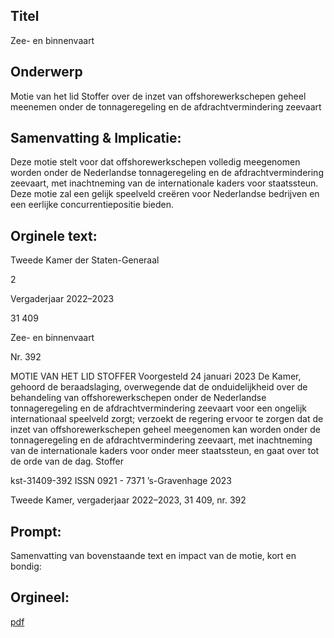 ## Titel
Zee- en binnenvaart
## Onderwerp
Motie van het lid Stoffer over de inzet van offshorewerkschepen geheel meenemen onder de tonnageregeling en de afdrachtvermindering zeevaart 
## Samenvatting & Implicatie:

Deze motie stelt voor dat offshorewerkschepen volledig meegenomen worden onder de Nederlandse tonnageregeling en de afdrachtvermindering zeevaart, met inachtneming van de internationale kaders voor staatssteun. Deze motie zal een gelijk speelveld creëren voor Nederlandse bedrijven en een eerlijke concurrentiepositie bieden.
## Orginele text:


Tweede Kamer der Staten-Generaal

2

Vergaderjaar 2022–2023

31 409

Zee- en binnenvaart

Nr. 392

MOTIE VAN HET LID STOFFER
Voorgesteld 24 januari 2023
De Kamer,
gehoord de beraadslaging,
overwegende dat de onduidelijkheid over de behandeling van offshorewerkschepen onder de Nederlandse tonnageregeling en de afdrachtvermindering zeevaart voor een ongelijk internationaal speelveld zorgt;
verzoekt de regering ervoor te zorgen dat de inzet van offshorewerkschepen geheel meegenomen kan worden onder de tonnageregeling en
de afdrachtvermindering zeevaart, met inachtneming van de internationale kaders voor onder meer staatssteun,
en gaat over tot de orde van de dag.
Stoffer

kst-31409-392
ISSN 0921 - 7371
’s-Gravenhage 2023

Tweede Kamer, vergaderjaar 2022–2023, 31 409, nr. 392


## Prompt:
Samenvatting van bovenstaande text en impact van de motie, kort en bondig:

## Orgineel:
[pdf](https://gegevensmagazijn.tweedekamer.nl/OData/v4/2.0/Document(26f17e03-170d-4925-af5c-197889b93c9b)/resource)
